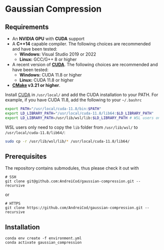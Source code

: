 # Gaussian Compression


## Requirements

- An __NVIDIA GPU__ with __CUDA__ support
- A __C++14__ capable compiler. The following choices are recommended and have been tested:
    - __Windows:__ Visual Studio 2019 or 2022
    - __Linux:__ GCC/G++ 8 or higher
- A recent version of __[CUDA](https://developer.nvidia.com/cuda-toolkit)__. The following choices are recommended and have been tested:
    - __Windows:__ CUDA 11.8 or higher
    - __Linux:__ CUDA 11.8 or higher
- __[CMake](https://cmake.org/) v3.21 or higher__.

Install [CUDA](https://developer.nvidia.com/cuda-toolkit) in `/usr/local/` and add the CUDA installation to your PATH.
For example, if you have CUDA 11.8, add the following to your `~/.bashrc`
```sh
export PATH="/usr/local/cuda-11.8/bin:$PATH"
export LD_LIBRARY_PATH="/usr/local/cuda-11.8/lib64:$LD_LIBRARY_PATH"
export LD_LIBRARY_PATH=/usr/lib/wsl/lib:$LD_LIBRARY_PATH # WSL users only
```

WSL users only need to copy the `lib` folder from `/usr/lib/wsl/` to `/usr/local/cuda-11.8/lib64/`:
```sh
sudo cp -r /usr/lib/wsl/lib/* /usr/local/cuda-11.8/lib64/
```

## Prerequisites

The repository contains submodules, thus please check it out with 
```shell
# SSH
git clone git@github.com:AndreiCod/gaussian-compression.git --recursive
```
or
```shell
# HTTPS
git clone https://github.com/AndreiCod/gaussian-compression.git --recursive
```



## Installation

```shell
conda env create -f environment.yml
conda activate gaussian_compression
```